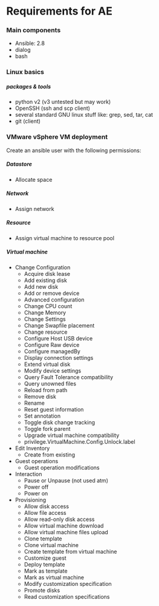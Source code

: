 # Requirements for AE

### Main components

* Ansible: 2.8
* dialog
* bash

### Linux basics

##### packages & tools

* python v2 (v3 untested but may work)
* OpenSSH (ssh and scp client)
* several standard GNU linux stuff like: grep, sed, tar, cat
* git (client)


### VMware vSphere VM deployment 

Create an ansible user with the following permissions:

##### Datastore

 * Allocate space
    
##### Network

 * Assign network

##### Resource

 * Assign virtual machine to resource pool
    
##### Virtual machine

 * Change Configuration
    * Acquire disk lease
    * Add existing disk
    * Add new disk
    * Add or remove device
    * Advanced configuration
    * Change CPU count
    * Change Memory
    * Change Settings
    * Change Swapfile placement
    * Change resource
    * Configure Host USB device
    * Configure Raw device
    * Configure managedBy
    * Display connection settings
    * Extend virtual disk
    * Modify device settings
    * Query Fault Tolerance compatibility
    * Query unowned files
    * Reload from path
    * Remove disk
    * Rename
    * Reset guest information
    * Set annotation
    * Toggle disk change tracking
    * Toggle fork parent
    * Upgrade virtual machine compatibility
    * privilege.VirtualMachine.Config.Unlock.label
 * Edit Inventory
    * Create from existing
 * Guest operations
    * Guest operation modifications
 * Interaction
    * Pause or Unpause (not used atm)
    * Power off
    * Power on
 * Provisioning
    * Allow disk access
    * Allow file access
    * Allow read-only disk access
    * Allow virtual machine download
    * Allow virtual machine files upload
    * Clone template
    * Clone virtual machine
    * Create template from virtual machine
    * Customize guest
    * Deploy template
    * Mark as template
    * Mark as virtual machine
    * Modify customization specification
    * Promote disks
    * Read customization specifications


